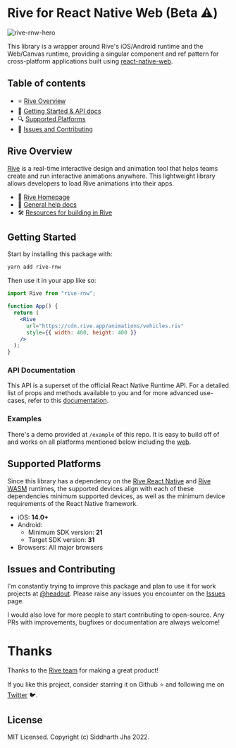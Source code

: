 # Rive for React Native Web (Beta ⚠️)

![rive-rnw-hero](https://user-images.githubusercontent.com/30227512/197517924-6ac12076-2963-4822-8e61-98e49361a94d.png)

This library is a wrapper around Rive's iOS/Android runtime and the Web/Canvas runtime, providing a singular component and ref pattern for cross-platform applications built using [react-native-web](https://necolas.github.io/react-native-web/).

## Table of contents

-   ⭐ [Rive Overview](#rive-overview)
-   🚀 [Getting Started & API docs](#getting-started)
-   🔍 [Supported Platforms](#supported-platforms)
-   🤝 [Issues and Contributing](#issues-and-contributing)

## Rive Overview

[Rive](https://rive.app) is a real-time interactive design and animation tool that helps teams create and run interactive animations anywhere. This lightweight library allows developers to load Rive animations into their apps.

-   🏡 [Rive Homepage](https://rive.app/)
-   📘 [General help docs](https://help.rive.app/)
-   🛠 [Resources for building in Rive](https://rive.app/resources/)

## Getting Started

Start by installing this package with:

```bash
yarn add rive-rnw
```

Then use it in your app like so:

```jsx
import Rive from "rive-rnw";

function App() {
  return (
    <Rive
      url="https://cdn.rive.app/animations/vehicles.riv"
      style={{ width: 400, height: 400 }}
    />
  );
}
```

### API Documentation

This API is a superset of the official React Native Runtime API. For a detailed list of props and methods available to you and for more advanced use-cases, refer to this [documentation](https://help.rive.app/runtimes/overview/react-native/props).

### Examples

There's a demo provided at `/example` of this repo. It is easy to build off of and works on all platforms mentioned below including the [web](https://clearlysid.github.io/rive-rnw/).

## Supported Platforms

Since this library has a dependency on the [Rive React Native](https://github.com/rive-app/rive-react-native/) and [Rive WASM](https://github.com/rive-app/rive-wasm) runtimes, the supported devices align with each of these dependencies minimum supported devices, as well as the minimum device requirements of the React Native framework.

-   iOS: **14.0+**
-   Android:
    -   Minimum SDK version: **21**
    -   Target SDK version: **31**
-   Browsers: All major browsers

## Issues and Contributing

I'm constantly trying to improve this package and plan to use it for work projects at [@headout](https://github.com/headout). Please raise any issues you encounter on the [Issues](https://github.com/clearlysid/rive-rnw/issues) page.

I would also love for more people to start contributing to open-source. Any PRs with improvements, bugfixes or documentation are always welcome!

# Thanks

Thanks to the [Rive team](https://github.com/rive-app) for making a great product!

If you like this project, consider starring it on Github ⭐ and following me on [Twitter](https://twitter.com/clearlysid) 🐦.

## License

MIT Licensed. Copyright (c) Siddharth Jha 2022.
